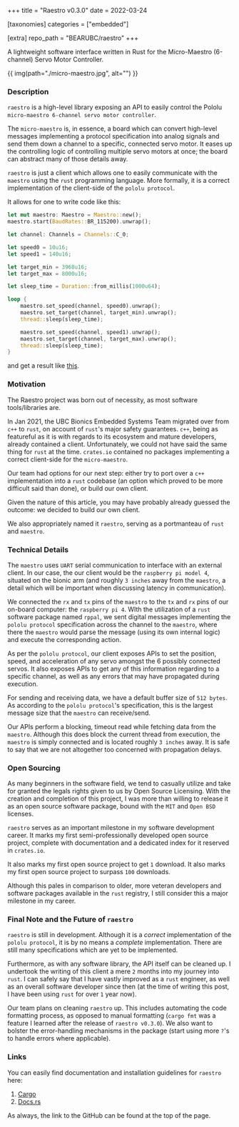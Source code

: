 +++
title = "Raestro v0.3.0"
date = 2022-03-24

[taxonomies]
categories = ["embedded"]

[extra]
repo_path = "BEARUBC/raestro"
+++

A lightweight software interface written in Rust for the Micro-Maestro (6-channel) Servo Motor Controller.

<!-- more -->

{{ img(path="./micro-maestro.jpg", alt="") }}

### Description
`raestro` is a high-level library exposing an API to easily control the Pololu `micro-maestro 6-channel servo motor controller`.

The `micro-maestro` is, in essence, a board which can convert high-level messages implementing a protocol specification into analog signals and send them down a channel to a specific, connected servo motor.
It eases up the controlling logic of controlling multiple servo motors at once; the board can abstract many of those details away.

<!-- The catch, however, is that some client needs to be able to implement the protocol correctly in order to communicate with the `maestro`.
If you find yourself without a client, you are out of luck.
As I will shortly explain, this is the exact situation myself and my embedded team over at UBC Bionics found ourselves in. -->

<!-- `raestro` is just a client correctly implementing the protocol specification. -->
`raestro` is just a client which allows one to easily communicate with the `maestro` using the `rust` programming language.
More formally, it is a correct implementation of the client-side of the `pololu protocol`.

It allows for one to write code like this:

```rust
let mut maestro: Maestro = Maestro::new();
maestro.start(BaudRates::BR_115200).unwrap();

let channel: Channels = Channels::C_0;

let speed0 = 10u16;
let speed1 = 140u16;

let target_min = 3968u16;
let target_max = 8000u16;

let sleep_time = Duration::from_millis(1000u64);

loop {
    maestro.set_speed(channel, speed0).unwrap();
    maestro.set_target(channel, target_min).unwrap();
    thread::sleep(sleep_time);

    maestro.set_speed(channel, speed1).unwrap();
    maestro.set_target(channel, target_max).unwrap();
    thread::sleep(sleep_time);
}
```
and get a result like [this](https://drive.google.com/file/d/1EpPhS04D_GeyJOxh5xaBX24GbiYPdXZv/view?resourcekey).

### Motivation
The Raestro project was born out of necessity, as most software tools/libraries are.

In Jan 2021, the UBC Bionics Embedded Systems Team migrated over from `c++` to `rust`, on account of `rust`'s major safety guarantees.
`c++`, being as featureful as it is with regards to its ecosystem and mature developers, already contained a client.
Unfortunately, we could not have said the same thing for `rust` at the time.
`crates.io` contained no packages implementing a correct client-side for the `micro-maestro`.

Our team had options for our next step: either try to port over a `c++` implementation into a `rust` codebase (an option which proved to be more difficult said than done), or build our own client.

Given the nature of this article, you may have probably already guessed the outcome: we decided to build our own client.

We also appropriately named it `raestro`, serving as a portmanteau of `rust` and `maestro`.

<!-- ### Difficulties -->

### Technical Details
The `maestro` uses `UART` serial communication to interface with an external client.
In our case, the our client would be the `raspberry pi model 4`, situated on the bionic arm (and roughly `3 inches` away from the `maestro`, a detail which will be important when discussing latency in communication).

We connected the `rx` and `tx` pins of the `maestro` to the `tx` and `rx` pins of our on-board computer: the `raspberry pi 4`.
WIth the utilization of a `rust` software package named `rppal`, we sent digital messages implementing the `pololu protocol` specification across the channel to the `maestro`, where there the `maestro` would parse the message (using its own internal logic) and execute the corresponding action.

As per the `pololu protocol`, our client exposes APIs to set the position, speed, and acceleration of any servo amongst the 6 possibly connected servos.
It also exposes APIs to get any of this information regarding to a specific channel, as well as any errors that may have propagated during execution.

For sending and receiving data, we have a default buffer size of `512 bytes`.
As according to the `pololu protocol`'s specification, this is the largest message size that the `maestro` can receive/send.

Our APIs perform a blocking, timeout read while fetching data from the `maestro`.
Although this does block the current thread from execution, the `maestro` is simply connected and is located roughly `3 inches` away.
It is safe to say that we are not altogether too concerned with propagation delays.

### Open Sourcing
As many beginners in the software field, we tend to casually utilize and take for granted the legals rights given to us by Open Source Licensing.
With the creation and completion of this project, I was more than willing to release it as an open source software package, bound with the `MIT` and `Open BSD` licenses.

`raestro` serves as an important milestone in my software development career.
It marks my first semi-professionally developed open source project, complete with documentation and a dedicated index for it reserved in `crates.io`.

It also marks my first open source project to get `1` download.
It also marks my first open source project to surpass `100` downloads.

Although this pales in comparison to older, more veteran developers and software packages available in the `rust` registry, I still consider this a major milestone in my career.

### Final Note and the Future of `raestro`
`raestro` is still in development.
Although it is a *correct* implementation of the `pololu protocol`, it is by no means a *complete* implementation.
There are still many specifications which are yet to be implemented.

Furthermore, as with any software library, the API itself can be cleaned up.
I undertook the writing of this client a mere `2` months into my journey into `rust`.
I can safely say that I have vastly improved as a `rust` engineer, as well as an overall software developer since then (at the time of writing this post, I have been using `rust` for over `1` year now).

Our team plans on cleaning `raestro` up.
This includes automating the code formatting process, as opposed to manual formatting (`cargo fmt` was a feature I learned after the release of `raestro v0.3.0`).
We also want to bolster the error-handling mechanisms in the package (start using more `?`'s to handle errors where applicable).

### Links
You can easily find documentation and installation guidelines for `raestro` here:
1. [Cargo](https://crates.io/crates/raestro)
2. [Docs.rs](https://docs.rs/raestro/0.3.0/raestro/)

As always, the link to the GitHub can be found at the top of the page.

